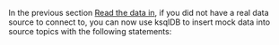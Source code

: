 In the previous section [Read the data in](#read-the-data-in), if you did not have a real data source to connect to, you can now use ksqlDB to insert mock data into source topics with the following statements:
